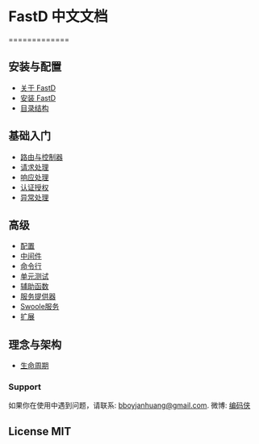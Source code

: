 # FastD 中文文档

=============

安装与配置
--------

* [关于 FastD](1-1-about-fastd.md)
* [安装 FastD](1-2-installing.md)
* [目录结构](1-3-directory-structure.md)


基础入门
-------

* [路由与控制器](2-1-routing-and-controllers.md)
* [请求处理](2-2-request-handling.md)
* [响应处理](2-2-response-handling.md)
* [认证授权](2-2-authorization.md)
* [异常处理](2-2-exception-handling.md)

高级
-------

* [配置](3-1-configuration.md)
* [中间件](3-2-middleware.md)
* [命令行](3-3-console.md)
* [单元测试](3-4-testcase.md)
* [辅助函数](3-5-helpers.md)
* [服务提供器](3-6-service-provider.md)
* [Swoole服务](3-7-swoole-server.md)
* [扩展](3-8-extend.md)


理念与架构
---------

* [生命周期](4-1-lifecycle.md)

### Support

如果你在使用中遇到问题，请联系: [bboyjanhuang@gmail.com](mailto:bboyjanhuang@gmail.com). 微博: [编码侠](http://weibo.com/ecbboyjan)

## License MIT
